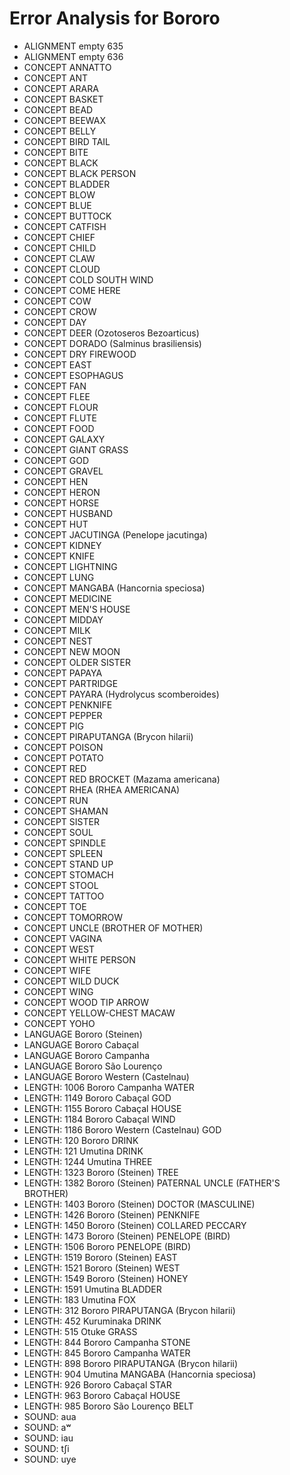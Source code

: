 # Error Analysis for Bororo
* ALIGNMENT empty 635
* ALIGNMENT empty 636
* CONCEPT ANNATTO
* CONCEPT ANT
* CONCEPT ARARA
* CONCEPT BASKET
* CONCEPT BEAD
* CONCEPT BEEWAX
* CONCEPT BELLY
* CONCEPT BIRD TAIL
* CONCEPT BITE
* CONCEPT BLACK
* CONCEPT BLACK PERSON
* CONCEPT BLADDER
* CONCEPT BLOW
* CONCEPT BLUE
* CONCEPT BUTTOCK
* CONCEPT CATFISH
* CONCEPT CHIEF
* CONCEPT CHILD
* CONCEPT CLAW
* CONCEPT CLOUD
* CONCEPT COLD SOUTH WIND
* CONCEPT COME HERE
* CONCEPT COW
* CONCEPT CROW
* CONCEPT DAY
* CONCEPT DEER (Ozotoseros Bezoarticus)
* CONCEPT DORADO (Salminus brasiliensis)
* CONCEPT DRY FIREWOOD
* CONCEPT EAST
* CONCEPT ESOPHAGUS
* CONCEPT FAN
* CONCEPT FLEE
* CONCEPT FLOUR
* CONCEPT FLUTE
* CONCEPT FOOD
* CONCEPT GALAXY
* CONCEPT GIANT GRASS
* CONCEPT GOD
* CONCEPT GRAVEL
* CONCEPT HEN
* CONCEPT HERON
* CONCEPT HORSE
* CONCEPT HUSBAND
* CONCEPT HUT
* CONCEPT JACUTINGA (Penelope jacutinga)
* CONCEPT KIDNEY
* CONCEPT KNIFE
* CONCEPT LIGHTNING
* CONCEPT LUNG
* CONCEPT MANGABA (Hancornia speciosa)
* CONCEPT MEDICINE
* CONCEPT MEN'S HOUSE
* CONCEPT MIDDAY
* CONCEPT MILK
* CONCEPT NEST
* CONCEPT NEW MOON
* CONCEPT OLDER SISTER
* CONCEPT PAPAYA
* CONCEPT PARTRIDGE
* CONCEPT PAYARA (Hydrolycus scomberoides)
* CONCEPT PENKNIFE
* CONCEPT PEPPER
* CONCEPT PIG
* CONCEPT PIRAPUTANGA (Brycon hilarii)
* CONCEPT POISON
* CONCEPT POTATO
* CONCEPT RED
* CONCEPT RED BROCKET (Mazama americana)
* CONCEPT RHEA (RHEA AMERICANA)
* CONCEPT RUN
* CONCEPT SHAMAN
* CONCEPT SISTER
* CONCEPT SOUL
* CONCEPT SPINDLE
* CONCEPT SPLEEN
* CONCEPT STAND UP
* CONCEPT STOMACH
* CONCEPT STOOL
* CONCEPT TATTOO
* CONCEPT TOE
* CONCEPT TOMORROW
* CONCEPT UNCLE (BROTHER OF MOTHER)
* CONCEPT VAGINA
* CONCEPT WEST
* CONCEPT WHITE PERSON
* CONCEPT WIFE
* CONCEPT WILD DUCK
* CONCEPT WING
* CONCEPT WOOD TIP ARROW
* CONCEPT YELLOW-CHEST MACAW
* CONCEPT YOHO
* LANGUAGE Bororo (Steinen)
* LANGUAGE Bororo Cabaçal
* LANGUAGE Bororo Campanha
* LANGUAGE Bororo São Lourenço
* LANGUAGE Bororo Western (Castelnau)
* LENGTH: 1006 Bororo Campanha WATER
* LENGTH: 1149 Bororo Cabaçal GOD
* LENGTH: 1155 Bororo Cabaçal HOUSE
* LENGTH: 1184 Bororo Cabaçal WIND
* LENGTH: 1186 Bororo Western (Castelnau) GOD
* LENGTH: 120 Bororo DRINK
* LENGTH: 121 Umutina DRINK
* LENGTH: 1244 Umutina THREE
* LENGTH: 1323 Bororo (Steinen) TREE
* LENGTH: 1382 Bororo (Steinen) PATERNAL UNCLE (FATHER'S BROTHER)
* LENGTH: 1403 Bororo (Steinen) DOCTOR (MASCULINE)
* LENGTH: 1426 Bororo (Steinen) PENKNIFE
* LENGTH: 1450 Bororo (Steinen) COLLARED PECCARY
* LENGTH: 1473 Bororo (Steinen) PENELOPE (BIRD)
* LENGTH: 1506 Bororo PENELOPE (BIRD)
* LENGTH: 1519 Bororo (Steinen) EAST
* LENGTH: 1521 Bororo (Steinen) WEST
* LENGTH: 1549 Bororo (Steinen) HONEY
* LENGTH: 1591 Umutina BLADDER
* LENGTH: 183 Umutina FOX
* LENGTH: 312 Bororo PIRAPUTANGA (Brycon hilarii)
* LENGTH: 452 Kuruminaka DRINK
* LENGTH: 515 Otuke GRASS
* LENGTH: 844 Bororo Campanha STONE
* LENGTH: 845 Bororo Campanha WATER
* LENGTH: 898 Bororo PIRAPUTANGA (Brycon hilarii)
* LENGTH: 904 Umutina MANGABA (Hancornia speciosa)
* LENGTH: 926 Bororo Cabaçal STAR
* LENGTH: 963 Bororo Cabaçal HOUSE
* LENGTH: 985 Bororo São Lourenço BELT
* SOUND: aua
* SOUND: aʷ
* SOUND: iau
* SOUND: tʃi
* SOUND: uye
